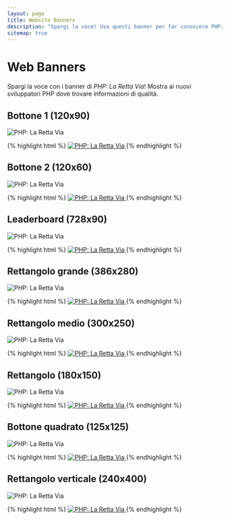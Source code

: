 ```yaml
---
layout: page
title: Website Banners
description: "Spargi la voce! Usa questi banner per far conoscere PHP: La Retta Via ai nuovi sviluppatori PHP"
sitemap: true
---
```


# Web Banners

Spargi la voce con i banner di _PHP: La Retta Via_! Mostra ai nuovi sviluppatori
PHP dove trovare informazioni di qualità.

## Bottone 1 (120x90)

<p><img src="/images/banners/btn1-120x90.png" alt="PHP: La Retta Via"/></p>

{% highlight html %}
<a href="http://www.phptherightway.com">
    <img src="http://www.phptherightway.com/images/banners/btn1-120x90.png" alt="PHP: La Retta Via"/>
</a>
{% endhighlight %}

## Bottone 2 (120x60)

<p><img src="/images/banners/btn2-120x60.png" alt="PHP: La Retta Via"/></p>

{% highlight html %}
<a href="http://www.phptherightway.com">
    <img src="http://www.phptherightway.com/images/banners/btn2-120x60.png" alt="PHP: La Retta Via"/>
</a>
{% endhighlight %}

## Leaderboard (728x90)

<p><img src="/images/banners/leaderboard-728x90.png" alt="PHP: La Retta Via"/></p>

{% highlight html %}
<a href="http://www.phptherightway.com">
    <img src="http://www.phptherightway.com/images/banners/leaderboard-728x90.png" alt="PHP: La Retta Via"/>
</a>
{% endhighlight %}

## Rettangolo grande (386x280)

<p><img src="/images/banners/lg-rect-386x280.png" alt="PHP: La Retta Via"/></p>

{% highlight html %}
<a href="http://www.phptherightway.com">
    <img src="http://www.phptherightway.com/images/banners/lg-rect-386x280.png" alt="PHP: La Retta Via"/>
</a>
{% endhighlight %}

## Rettangolo medio (300x250)

<p><img src="/images/banners/med-rect-300x250.png" alt="PHP: La Retta Via"/></p>

{% highlight html %}
<a href="http://www.phptherightway.com">
    <img src="http://www.phptherightway.com/images/banners/med-rect-300x250.png" alt="PHP: La Retta Via"/>
</a>
{% endhighlight %}

## Rettangolo (180x150)

<p><img src="/images/banners/rect-180x150.png" alt="PHP: La Retta Via"/></p>

{% highlight html %}
<a href="http://www.phptherightway.com">
    <img src="http://www.phptherightway.com/images/banners/rect-180x150.png" alt="PHP: La Retta Via"/>
</a>
{% endhighlight %}

## Bottone quadrato (125x125)

<p><img src="/images/banners/sq-btn-125x125.png" alt="PHP: La Retta Via"/></p>

{% highlight html %}
<a href="http://www.phptherightway.com">
    <img src="http://www.phptherightway.com/images/banners/sq-btn-125x125.png" alt="PHP: La Retta Via"/>
</a>
{% endhighlight %}

## Rettangolo verticale (240x400)

<p><img src="/images/banners/vert-rect-240x400.png" alt="PHP: La Retta Via"/></p>

{% highlight html %}
<a href="http://www.phptherightway.com">
    <img src="http://www.phptherightway.com/images/banners/vert-rect-240x400.png" alt="PHP: La Retta Via"/>
</a>
{% endhighlight %}
